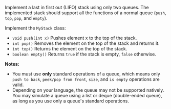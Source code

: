 Implement a last in first out (LIFO) stack using only two queues. The implemented stack should support all the functions of a normal queue (`push`, `top`, `pop`, and `empty`).

Implement the `MyStack` class:

- `void push(int x)` Pushes element x to the top of the stack.
- `int pop()` Removes the element on the top of the stack and returns it.
- `int top()` Returns the element on the top of the stack.
- `boolean empty()` Returns `true` if the stack is empty, `false` otherwise.

**Notes:**

- You must use **only** standard operations of a queue, which means only `push to back`, `peek/pop from front`, `size`, and `is empty` operations are valid.
- Depending on your language, the queue may not be supported natively. You may simulate a queue using a list or deque (double-ended queue), as long as you use only a queue's standard operations.